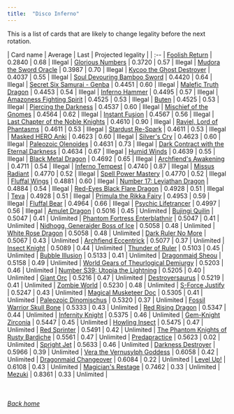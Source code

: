```yaml
---
title:  "Disco Inferno"
---
```


This is a list of cards that are likely to change legality before the next rotation.

| Card name | Average | Last | Projected legality |
| :-- |
[Foolish Return](https://db.ygoprodeck.com/card/?search=Foolish%20Return) | 0.2840 | 0.68 | Illegal |
[Glorious Numbers](https://db.ygoprodeck.com/card/?search=Glorious%20Numbers) | 0.3720 | 0.57 | Illegal |
[Mudora the Sword Oracle](https://db.ygoprodeck.com/card/?search=Mudora%20the%20Sword%20Oracle) | 0.3987 | 0.70 | Illegal |
[Kycoo the Ghost Destroyer](https://db.ygoprodeck.com/card/?search=Kycoo%20the%20Ghost%20Destroyer) | 0.4037 | 0.55 | Illegal |
[Soul Devouring Bamboo Sword](https://db.ygoprodeck.com/card/?search=Soul%20Devouring%20Bamboo%20Sword) | 0.4420 | 0.64 | Illegal |
[Secret Six Samurai - Genba](https://db.ygoprodeck.com/card/?search=Secret%20Six%20Samurai%20-%20Genba) | 0.4451 | 0.60 | Illegal |
[Malefic Truth Dragon](https://db.ygoprodeck.com/card/?search=Malefic%20Truth%20Dragon) | 0.4453 | 0.54 | Illegal |
[Inferno Hammer](https://db.ygoprodeck.com/card/?search=Inferno%20Hammer) | 0.4495 | 0.57 | Illegal |
[Amazoness Fighting Spirit](https://db.ygoprodeck.com/card/?search=Amazoness%20Fighting%20Spirit) | 0.4525 | 0.53 | Illegal |
[Buten](https://db.ygoprodeck.com/card/?search=Buten) | 0.4525 | 0.53 | Illegal |
[Piercing the Darkness](https://db.ygoprodeck.com/card/?search=Piercing%20the%20Darkness) | 0.4537 | 0.60 | Illegal |
[Mischief of the Gnomes](https://db.ygoprodeck.com/card/?search=Mischief%20of%20the%20Gnomes) | 0.4564 | 0.62 | Illegal |
[Instant Fusion](https://db.ygoprodeck.com/card/?search=Instant%20Fusion) | 0.4567 | 0.56 | Illegal |
[Last Chapter of the Noble Knights](https://db.ygoprodeck.com/card/?search=Last%20Chapter%20of%20the%20Noble%20Knights) | 0.4610 | 0.90 | Illegal |
[Raviel, Lord of Phantasms](https://db.ygoprodeck.com/card/?search=Raviel,%20Lord%20of%20Phantasms) | 0.4611 | 0.53 | Illegal |
[Stardust Re-Spark](https://db.ygoprodeck.com/card/?search=Stardust%20Re-Spark) | 0.4611 | 0.53 | Illegal |
[Masked HERO Anki](https://db.ygoprodeck.com/card/?search=Masked%20HERO%20Anki) | 0.4623 | 0.60 | Illegal |
[Silver's Cry](https://db.ygoprodeck.com/card/?search=Silver's%20Cry) | 0.4623 | 0.60 | Illegal |
[Paleozoic Olenoides](https://db.ygoprodeck.com/card/?search=Paleozoic%20Olenoides) | 0.4631 | 0.73 | Illegal |
[Dark Contract with the Eternal Darkness](https://db.ygoprodeck.com/card/?search=Dark%20Contract%20with%20the%20Eternal%20Darkness) | 0.4634 | 0.67 | Illegal |
[Humid Winds](https://db.ygoprodeck.com/card/?search=Humid%20Winds) | 0.4639 | 0.55 | Illegal |
[Black Metal Dragon](https://db.ygoprodeck.com/card/?search=Black%20Metal%20Dragon) | 0.4692 | 0.65 | Illegal |
[Archfiend's Awakening](https://db.ygoprodeck.com/card/?search=Archfiend's%20Awakening) | 0.4711 | 0.54 | Illegal |
[Inferno Tempest](https://db.ygoprodeck.com/card/?search=Inferno%20Tempest) | 0.4740 | 0.87 | Illegal |
[Missus Radiant](https://db.ygoprodeck.com/card/?search=Missus%20Radiant) | 0.4770 | 0.52 | Illegal |
[Spell Power Mastery](https://db.ygoprodeck.com/card/?search=Spell%20Power%20Mastery) | 0.4770 | 0.52 | Illegal |
[Fluffal Wings](https://db.ygoprodeck.com/card/?search=Fluffal%20Wings) | 0.4881 | 0.60 | Illegal |
[Number 17: Leviathan Dragon](https://db.ygoprodeck.com/card/?search=Number%2017:%20Leviathan%20Dragon) | 0.4884 | 0.54 | Illegal |
[Red-Eyes Black Flare Dragon](https://db.ygoprodeck.com/card/?search=Red-Eyes%20Black%20Flare%20Dragon) | 0.4928 | 0.51 | Illegal |
[Teva](https://db.ygoprodeck.com/card/?search=Teva) | 0.4928 | 0.51 | Illegal |
[Primula the Rikka Fairy](https://db.ygoprodeck.com/card/?search=Primula%20the%20Rikka%20Fairy) | 0.4953 | 0.59 | Illegal |
[Fluffal Bear](https://db.ygoprodeck.com/card/?search=Fluffal%20Bear) | 0.4964 | 0.66 | Illegal |
[Psychic Lifetrancer](https://db.ygoprodeck.com/card/?search=Psychic%20Lifetrancer) | 0.4997 | 0.56 | Illegal |
[Amulet Dragon](https://db.ygoprodeck.com/card/?search=Amulet%20Dragon) | 0.5016 | 0.45 | Unlimited |
[Bujingi Quilin](https://db.ygoprodeck.com/card/?search=Bujingi%20Quilin) | 0.5047 | 0.41 | Unlimited |
[Phantom Fortress Enterblathnir](https://db.ygoprodeck.com/card/?search=Phantom%20Fortress%20Enterblathnir) | 0.5047 | 0.41 | Unlimited |
[Nidhogg, Generaider Boss of Ice](https://db.ygoprodeck.com/card/?search=Nidhogg,%20Generaider%20Boss%20of%20Ice) | 0.5058 | 0.48 | Unlimited |
[White Rose Dragon](https://db.ygoprodeck.com/card/?search=White%20Rose%20Dragon) | 0.5058 | 0.48 | Unlimited |
[Dark Ruler No More](https://db.ygoprodeck.com/card/?search=Dark%20Ruler%20No%20More) | 0.5067 | 0.43 | Unlimited |
[Archfiend Eccentrick](https://db.ygoprodeck.com/card/?search=Archfiend%20Eccentrick) | 0.5077 | 0.37 | Unlimited |
[Insect Knight](https://db.ygoprodeck.com/card/?search=Insect%20Knight) | 0.5089 | 0.44 | Unlimited |
[Thunder of Ruler](https://db.ygoprodeck.com/card/?search=Thunder%20of%20Ruler) | 0.5103 | 0.45 | Unlimited |
[Bubble Illusion](https://db.ygoprodeck.com/card/?search=Bubble%20Illusion) | 0.5133 | 0.41 | Unlimited |
[Dragonmaid Sheou](https://db.ygoprodeck.com/card/?search=Dragonmaid%20Sheou) | 0.5158 | 0.49 | Unlimited |
[World Gears of Theurlogical Demiurgy](https://db.ygoprodeck.com/card/?search=World%20Gears%20of%20Theurlogical%20Demiurgy) | 0.5203 | 0.46 | Unlimited |
[Number S39: Utopia the Lightning](https://db.ygoprodeck.com/card/?search=Number%20S39:%20Utopia%20the%20Lightning) | 0.5205 | 0.40 | Unlimited |
[Giant Orc](https://db.ygoprodeck.com/card/?search=Giant%20Orc) | 0.5216 | 0.47 | Unlimited |
[Destroyersaurus](https://db.ygoprodeck.com/card/?search=Destroyersaurus) | 0.5219 | 0.41 | Unlimited |
[Zombie World](https://db.ygoprodeck.com/card/?search=Zombie%20World) | 0.5230 | 0.48 | Unlimited |
[S-Force Justify](https://db.ygoprodeck.com/card/?search=S-Force%20Justify) | 0.5247 | 0.43 | Unlimited |
[Magical Musketeer Doc](https://db.ygoprodeck.com/card/?search=Magical%20Musketeer%20Doc) | 0.5305 | 0.41 | Unlimited |
[Paleozoic Dinomischus](https://db.ygoprodeck.com/card/?search=Paleozoic%20Dinomischus) | 0.5320 | 0.37 | Unlimited |
[Fossil Warrior Skull Bone](https://db.ygoprodeck.com/card/?search=Fossil%20Warrior%20Skull%20Bone) | 0.5333 | 0.43 | Unlimited |
[Red Rising Dragon](https://db.ygoprodeck.com/card/?search=Red%20Rising%20Dragon) | 0.5347 | 0.44 | Unlimited |
[Infernity Knight](https://db.ygoprodeck.com/card/?search=Infernity%20Knight) | 0.5375 | 0.46 | Unlimited |
[Gem-Knight Zirconia](https://db.ygoprodeck.com/card/?search=Gem-Knight%20Zirconia) | 0.5447 | 0.45 | Unlimited |
[Howling Insect](https://db.ygoprodeck.com/card/?search=Howling%20Insect) | 0.5475 | 0.47 | Unlimited |
[Red Sprinter](https://db.ygoprodeck.com/card/?search=Red%20Sprinter) | 0.5491 | 0.42 | Unlimited |
[The Phantom Knights of Rusty Bardiche](https://db.ygoprodeck.com/card/?search=The%20Phantom%20Knights%20of%20Rusty%20Bardiche) | 0.5561 | 0.47 | Unlimited |
[Predapractice](https://db.ygoprodeck.com/card/?search=Predapractice) | 0.5623 | 0.02 | Unlimited |
[Spright Jet](https://db.ygoprodeck.com/card/?search=Spright%20Jet) | 0.5633 | 0.46 | Unlimited |
[Darkness Destroyer](https://db.ygoprodeck.com/card/?search=Darkness%20Destroyer) | 0.5966 | 0.39 | Unlimited |
[Vera the Vernusylph Goddess](https://db.ygoprodeck.com/card/?search=Vera%20the%20Vernusylph%20Goddess) | 0.6058 | 0.42 | Unlimited |
[Dragonmaid Changeover](https://db.ygoprodeck.com/card/?search=Dragonmaid%20Changeover) | 0.6084 | 0.22 | Unlimited |
[Level Up!](https://db.ygoprodeck.com/card/?search=Level%20Up!) | 0.6108 | 0.43 | Unlimited |
[Magician's Restage](https://db.ygoprodeck.com/card/?search=Magician's%20Restage) | 0.7462 | 0.33 | Unlimited |
[Mezuki](https://db.ygoprodeck.com/card/?search=Mezuki) | 0.8361 | 0.33 | Unlimited |

<br>

###### [Back home](index)